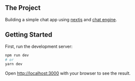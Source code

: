 ## The Project

Building a simple chat app using [nextjs](https://nextjs.org/) and [chat engine](https://chatengine.io/).

## Getting Started

First, run the development server:

```bash
npm run dev
# or
yarn dev
```

Open [http://localhost:3000](http://localhost:3000) with your browser to see the result.
